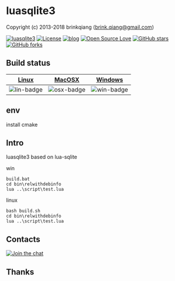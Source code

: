 # luasqlite3

Copyright (c) 2013-2018 brinkqiang (brink.qiang@gmail.com)

[![luasqlite3](https://img.shields.io/badge/brinkqiang-luasqlite3-blue.svg?style=flat-square)](https://github.com/brinkqiang/luasqlite3)
[![License](https://img.shields.io/badge/license-MIT-brightgreen.svg)](https://github.com/brinkqiang/luasqlite3/blob/master/LICENSE)
[![blog](https://img.shields.io/badge/Author-Blog-7AD6FD.svg)](https://brinkqiang.github.io/)
[![Open Source Love](https://badges.frapsoft.com/os/v3/open-source.png)](https://github.com/brinkqiang)
[![GitHub stars](https://img.shields.io/github/stars/brinkqiang/luasqlite3.svg?label=Stars)](https://github.com/brinkqiang/luasqlite3) 
[![GitHub forks](https://img.shields.io/github/forks/brinkqiang/luasqlite3.svg?label=Fork)](https://github.com/brinkqiang/luasqlite3)

## Build status
| [Linux][lin-link] | [MacOSX][osx-link] | [Windows][win-link] |
| :---------------: | :----------------: | :-----------------: |
| ![lin-badge]      | ![osx-badge]       | ![win-badge]        |

[lin-badge]: https://travis-ci.org/brinkqiang/luasqlite3.svg?branch=master "Travis build status"
[lin-link]:  https://travis-ci.org/brinkqiang/luasqlite3 "Travis build status"
[osx-badge]: https://travis-ci.org/brinkqiang/luasqlite3.svg?branch=master "Travis build status"
[osx-link]:  https://travis-ci.org/brinkqiang/luasqlite3 "Travis build status"
[win-badge]: https://ci.appveyor.com/api/projects/status/github/brinkqiang/luasqlite3?branch=master&svg=true "AppVeyor build status"
[win-link]:  https://ci.appveyor.com/project/brinkqiang/luasqlite3 "AppVeyor build status"

## env
install cmake

## Intro
luasqlite3 based on lua-sqlite

win
```
build.bat
cd bin\relwithdebinfo
lua ..\script\test.lua  
```
linux
```
bash build.sh
cd bin\relwithdebinfo
lua ..\script\test.lua  
```

## Contacts
[![Join the chat](https://badges.gitter.im/brinkqiang/luasqlite3/Lobby.svg)](https://gitter.im/brinkqiang/luasqlite3)

## Thanks
